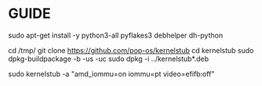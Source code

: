 # GUIDE

sudo apt-get install -y python3-all pyflakes3 debhelper dh-python

cd /tmp/
git clone https://github.com/pop-os/kernelstub
cd kernelstub
sudo dpkg-buildpackage -b -us -uc
sudo dpkg -i ../kernelstub*.deb


sudo kernelstub -a "amd_iommu=on iommu=pt video=efifb:off"


